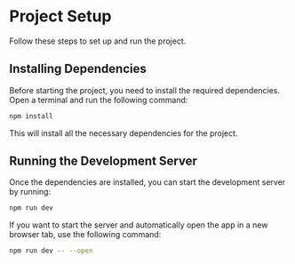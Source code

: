 # Project Setup

Follow these steps to set up and run the project.

## Installing Dependencies

Before starting the project, you need to install the required dependencies. Open a terminal and run the following command:

```bash
npm install
```
This will install all the necessary dependencies for the project.

## Running the Development Server

Once the dependencies are installed, you can start the development server by running:

```bash
npm run dev
```
If you want to start the server and automatically open the app in a new browser tab, use the following command:
```bash
npm run dev -- --open
```
